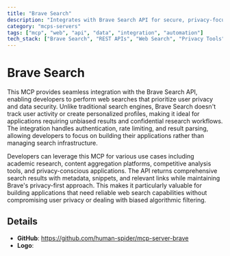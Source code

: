 ```yaml
---
title: "Brave Search"
description: "Integrates with Brave Search API for secure, privacy-focused web searches to support research and content aggregation tasks."
category: "mcps-servers"
tags: ["mcp", "web", "api", "data", "integration", "automation"]
tech_stack: ["Brave Search", "REST APIs", "Web Search", "Privacy Tools", "Content Aggregation"]
---
```


# Brave Search

This MCP provides seamless integration with the Brave Search API, enabling developers to perform web searches that prioritize user privacy and data security. Unlike traditional search engines, Brave Search doesn't track user activity or create personalized profiles, making it ideal for applications requiring unbiased results and confidential research workflows. The integration handles authentication, rate limiting, and result parsing, allowing developers to focus on building their applications rather than managing search infrastructure.

Developers can leverage this MCP for various use cases including academic research, content aggregation platforms, competitive analysis tools, and privacy-conscious applications. The API returns comprehensive search results with metadata, snippets, and relevant links while maintaining Brave's privacy-first approach. This makes it particularly valuable for building applications that need reliable web search capabilities without compromising user privacy or dealing with biased algorithmic filtering.

## Details

- **GitHub**: https://github.com/human-spider/mcp-server-brave
- **Logo**: 
